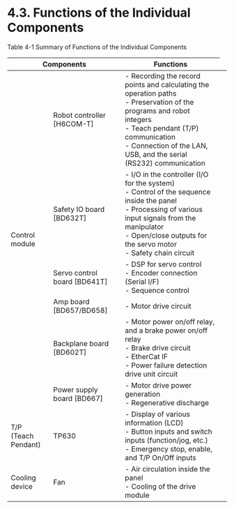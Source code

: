 ﻿# 4.3. Functions of the Individual Components 

Table 4-1 Summary of Functions of the Individual Components 

<table>
<thead>
  <tr>
    <th colspan="2">Components</th>
    <th>Functions</th>
  </tr>
</thead>
<tbody>
  <tr>
    <td rowspan="6">Control module</td>
    <td>Robot controller<br>[H6COM-T]</td>
    <td>- Recording the record points and calculating the operation paths<br>- 	Preservation of the programs and robot integers<br>- Teach pendant (T/P) communication<br>- Connection of the LAN, USB, and the serial (RS232) communication</td>
  </tr>
  <tr>
    <td>Safety IO board [BD632T]</td>
    <td>-	I/O in the controller (I/O for the system)<br>- Control of the sequence inside the panel<br>- Processing of various input signals from the manipulator<br>- Open/close outputs for the servo motor<br>- Safety chain circuit</td>
  </tr>
  <tr>
    <td>Servo control board [BD641T]</td>
    <td>- DSP for servo control<br>- Encoder connection (Serial I/F)<br>- Sequence control</td>
  </tr>
  <tr>
    <td>Amp board [BD657/BD658]</td>
    <td>- Motor drive circuit</td>
    <td></td>
  </tr>
  <tr>
    <td>Backplane board [BD602T]</td>
    <td>-	Motor power on/off relay, and a brake power on/off relay<br>-	Brake drive circuit<br>-	EtherCat IF<br>-	Power failure detection drive unit circuit</td>
    <td></td>
  </tr>
  <tr>
    <td>Power supply board [BD667]</td>
    <td>-	Motor drive power generation<br>-	Regenerative discharge</td>
    </tr>
  <tr>
    <td>T/P<br>(Teach Pendant)</td>
    <td>TP630</td>
    <td>- Display of various information (LCD)<br>- Button inputs and switch inputs (function/jog, etc.)<br>-	Emergency stop, enable, and T/P On/Off inputs</td>
  </tr>
  <tr>
    <td>Cooling device</td>
    <td>Fan</td>
    <td>- Air circulation inside the panel<br>-	Cooling of the drive module</td>
  </tr>
</tbody>
</table>
